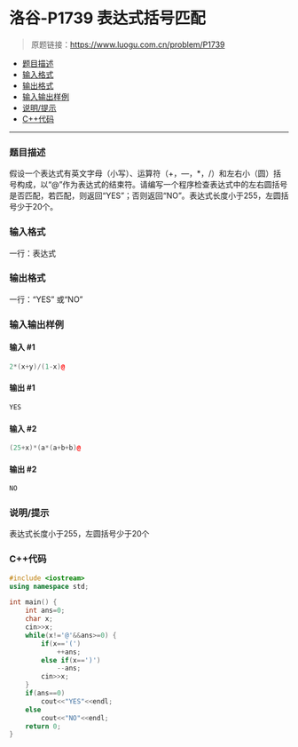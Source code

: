 # 洛谷-P1739 表达式括号匹配

> 原题链接：https://www.luogu.com.cn/problem/P1739

- [题目描述](#题目描述)
- [输入格式](#输入格式)
- [输出格式](#输出格式)
- [输入输出样例](#输入输出样例)
- [说明/提示](#说明/提示)
- [C++代码](#C++代码)

---

### <a name="题目描述">题目描述</a>

假设一个表达式有英文字母（小写）、运算符（+，—，*，/）和左右小（圆）括号构成，以“@”作为表达式的结束符。请编写一个程序检查表达式中的左右圆括号是否匹配，若匹配，则返回“YES”；否则返回“NO”。表达式长度小于255，左圆括号少于20个。

### <a name="输入格式">输入格式</a>

一行：表达式

### <a name="输出格式">输出格式</a>

一行：“YES” 或“NO”

### <a name="输入输出样例">输入输出样例</a>

#### 输入 #1

```c++
2*(x+y)/(1-x)@
```

#### 输出 #1

```c++
YES
```

#### 输入 #2

```c++
(25+x)*(a*(a+b+b)@
```

#### 输出 #2

```c++
NO
```

### <a name="说明/提示">说明/提示</a>

表达式长度小于255，左圆括号少于20个

### <a name="C++代码">C++代码</a>

```c++
#include <iostream>
using namespace std;

int main() {
    int ans=0;
    char x;
    cin>>x;
    while(x!='@'&&ans>=0) {
        if(x=='(')
            ++ans;
        else if(x==')')
            --ans;
        cin>>x;
    }
    if(ans==0)
        cout<<"YES"<<endl;
    else
        cout<<"NO"<<endl;
    return 0;
}
```